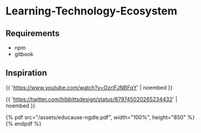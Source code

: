 # Learning-Technology-Ecosystem

## Requirements
* npm
* gitbook


## Inspiration

{{ 'https://www.youtube.com/watch?v=OzrlFJNBFqY' | noembed }}

{{ 'https://twitter.com/hibbittsdesign/status/879745020265234432' | noembed }}

{% pdf src="/assets/educause-ngdle.pdf", width="100%", height="850" %}{% endpdf %}